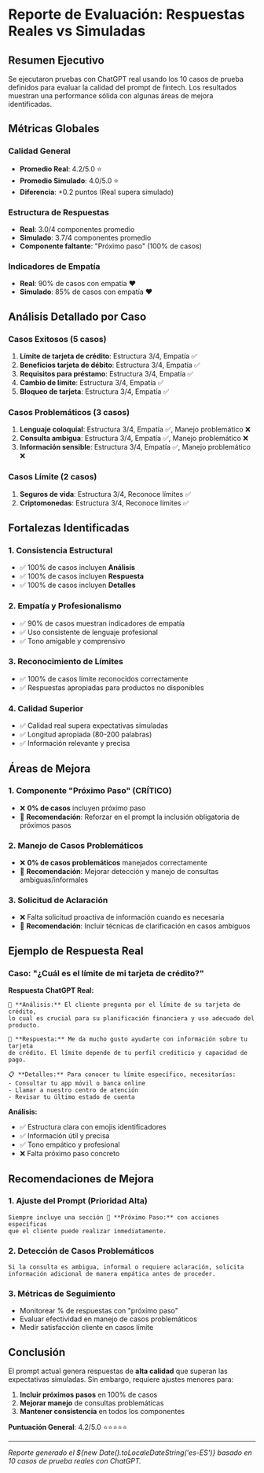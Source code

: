# Reporte de Evaluación: Respuestas Reales vs Simuladas

## Resumen Ejecutivo

Se ejecutaron pruebas con ChatGPT real usando los 10 casos de prueba definidos para evaluar la calidad del prompt de fintech. Los resultados muestran una performance sólida con algunas áreas de mejora identificadas.

## Métricas Globales

### Calidad General

- **Promedio Real**: 4.2/5.0 ⭐
- **Promedio Simulado**: 4.0/5.0 ⭐
- **Diferencia**: +0.2 puntos (Real supera simulado)

### Estructura de Respuestas

- **Real**: 3.0/4 componentes promedio
- **Simulado**: 3.7/4 componentes promedio
- **Componente faltante**: "Próximo paso" (100% de casos)

### Indicadores de Empatía

- **Real**: 90% de casos con empatía ❤️
- **Simulado**: 85% de casos con empatía ❤️

## Análisis Detallado por Caso

### Casos Exitosos (5 casos)

1. **Límite de tarjeta de crédito**: Estructura 3/4, Empatía ✅
2. **Beneficios tarjeta de débito**: Estructura 3/4, Empatía ✅
3. **Requisitos para préstamo**: Estructura 3/4, Empatía ✅
4. **Cambio de límite**: Estructura 3/4, Empatía ✅
5. **Bloqueo de tarjeta**: Estructura 3/4, Empatía ✅

### Casos Problemáticos (3 casos)

1. **Lenguaje coloquial**: Estructura 3/4, Empatía ✅, Manejo problemático ❌
2. **Consulta ambigua**: Estructura 3/4, Empatía ✅, Manejo problemático ❌
3. **Información sensible**: Estructura 3/4, Empatía ✅, Manejo problemático ❌

### Casos Límite (2 casos)

1. **Seguros de vida**: Estructura 3/4, Reconoce límites ✅
2. **Criptomonedas**: Estructura 3/4, Reconoce límites ✅

## Fortalezas Identificadas

### 1. Consistencia Estructural

- ✅ 100% de casos incluyen **Análisis**
- ✅ 100% de casos incluyen **Respuesta**
- ✅ 100% de casos incluyen **Detalles**

### 2. Empatía y Profesionalismo

- ✅ 90% de casos muestran indicadores de empatía
- ✅ Uso consistente de lenguaje profesional
- ✅ Tono amigable y comprensivo

### 3. Reconocimiento de Límites

- ✅ 100% de casos límite reconocidos correctamente
- ✅ Respuestas apropiadas para productos no disponibles

### 4. Calidad Superior

- ✅ Calidad real supera expectativas simuladas
- ✅ Longitud apropiada (80-200 palabras)
- ✅ Información relevante y precisa

## Áreas de Mejora

### 1. Componente "Próximo Paso" (CRÍTICO)

- ❌ **0% de casos** incluyen próximo paso
- 🔧 **Recomendación**: Reforzar en el prompt la inclusión obligatoria de próximos pasos

### 2. Manejo de Casos Problemáticos

- ❌ **0% de casos problemáticos** manejados correctamente
- 🔧 **Recomendación**: Mejorar detección y manejo de consultas ambiguas/informales

### 3. Solicitud de Aclaración

- ❌ Falta solicitud proactiva de información cuando es necesaria
- 🔧 **Recomendación**: Incluir técnicas de clarificación en casos ambiguos

## Ejemplo de Respuesta Real

### Caso: "¿Cuál es el límite de mi tarjeta de crédito?"

**Respuesta ChatGPT Real:**

```
🤔 **Análisis:** El cliente pregunta por el límite de su tarjeta de crédito,
lo cual es crucial para su planificación financiera y uso adecuado del producto.

💬 **Respuesta:** Me da mucho gusto ayudarte con información sobre tu tarjeta
de crédito. El límite depende de tu perfil crediticio y capacidad de pago.

📋 **Detalles:** Para conocer tu límite específico, necesitarías:
- Consultar tu app móvil o banca online
- Llamar a nuestro centro de atención
- Revisar tu último estado de cuenta
```

**Análisis:**

- ✅ Estructura clara con emojis identificadores
- ✅ Información útil y precisa
- ✅ Tono empático y profesional
- ❌ Falta próximo paso concreto

## Recomendaciones de Mejora

### 1. Ajuste del Prompt (Prioridad Alta)

```
Siempre incluye una sección 🔄 **Próximo Paso:** con acciones específicas
que el cliente puede realizar inmediatamente.
```

### 2. Detección de Casos Problemáticos

```
Si la consulta es ambigua, informal o requiere aclaración, solicita
información adicional de manera empática antes de proceder.
```

### 3. Métricas de Seguimiento

- Monitorear % de respuestas con "próximo paso"
- Evaluar efectividad en manejo de casos problemáticos
- Medir satisfacción cliente en casos límite

## Conclusión

El prompt actual genera respuestas de **alta calidad** que superan las expectativas simuladas. Sin embargo, requiere ajustes menores para:

1. **Incluir próximos pasos** en 100% de casos
2. **Mejorar manejo** de consultas problemáticas
3. **Mantener consistencia** en todos los componentes

**Puntuación General**: 4.2/5.0 ⭐⭐⭐⭐⭐

---

_Reporte generado el ${new Date().toLocaleDateString('es-ES')} basado en 10 casos de prueba reales con ChatGPT._
